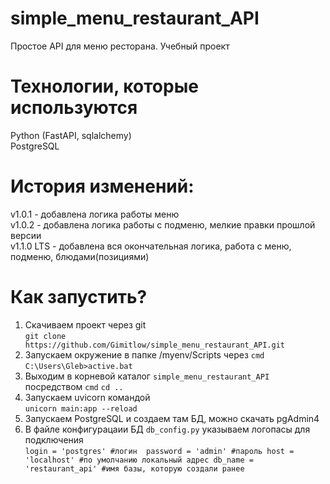 # simple_menu_restaurant_API
Простое API для меню ресторана. Учебный проект

# Технологии, которые используются
Python (FastAPI, sqlalchemy)<br/>
PostgreSQL

# История изменений: 
v1.0.1 - добавлена логика работы меню<br/>
v1.0.2 - добавлена логика работы с подменю, мелкие правки прошлой версии<br/>
v1.1.0 LTS - добавлена вся окончательная логика, работа с меню, подменю, блюдами(позициями)


# Как запустить?
1) Скачиваем проект через git<br/>
`git clone https://github.com/Gimitlow/simple_menu_restaurant_API.git`
2) Запускаем окружение в папке /myenv/Scripts через `cmd`<br/>
`C:\Users\Gleb>active.bat`
3) Выходим в корневой каталог `simple_menu_restaurant_API` посредством `cmd` `cd ..`
4) Запускаем uvicorn командой<br/>
`unicorn main:app --reload`
5) Запускаем PostgreSQL и создаем там БД, можно скачать pgAdmin4
6) В файле конфигурацаии БД `db_config.py` указываем логопасы для подключения<br/>
`
	login = 'postgres' #логин 
	password = 'admin' #пароль
	host = 'localhost' #по умолчанию локальный адрес
	db_name = 'restaurant_api' #имя базы, которую создали ранее
`
